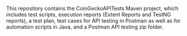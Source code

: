 This repository contains the CoinGeckoAPITests Maven project, which includes test scripts, execution reports (Extent Reports and TestNG reports), a test plan, test cases for API testing in Postman as well as for automation scripts in Java, and a Postman API testing zip folder.
